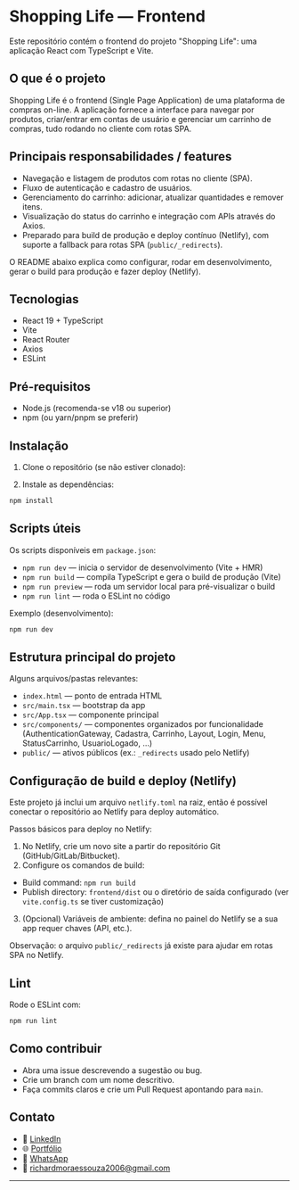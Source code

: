 
# Shopping Life — Frontend

Este repositório contém o frontend do projeto "Shopping Life": uma aplicação React com TypeScript e Vite.

## O que é o projeto

Shopping Life é o frontend (Single Page Application) de uma plataforma de compras on-line. A aplicação fornece a interface para navegar por produtos, criar/entrar em contas de usuário e gerenciar um carrinho de compras, tudo rodando no cliente com rotas SPA.

## Principais responsabilidades / features

- Navegação e listagem de produtos com rotas no cliente (SPA).
- Fluxo de autenticação e cadastro de usuários.
- Gerenciamento do carrinho: adicionar, atualizar quantidades e remover itens.
- Visualização do status do carrinho e integração com APIs através do Axios.
- Preparado para build de produção e deploy contínuo (Netlify), com suporte a fallback para rotas SPA (`public/_redirects`).

O README abaixo explica como configurar, rodar em desenvolvimento, gerar o build para produção e fazer deploy (Netlify).

## Tecnologias

- React 19 + TypeScript
- Vite
- React Router
- Axios
- ESLint

## Pré-requisitos

- Node.js (recomenda-se v18 ou superior)
- npm (ou yarn/pnpm se preferir)

## Instalação

1. Clone o repositório (se não estiver clonado):

2. Instale as dependências:

```bash
npm install
```

## Scripts úteis

Os scripts disponíveis em `package.json`:

- `npm run dev` — inicia o servidor de desenvolvimento (Vite + HMR)
- `npm run build` — compila TypeScript e gera o build de produção (Vite)
- `npm run preview` — roda um servidor local para pré-visualizar o build
- `npm run lint` — roda o ESLint no código

Exemplo (desenvolvimento):

```bash
npm run dev
```

## Estrutura principal do projeto

Alguns arquivos/pastas relevantes:

- `index.html` — ponto de entrada HTML
- `src/main.tsx` — bootstrap da app
- `src/App.tsx` — componente principal
- `src/components/` — componentes organizados por funcionalidade (AuthenticationGateway, Cadastra, Carrinho, Layout, Login, Menu, StatusCarrinho, UsuarioLogado, ...)
- `public/` — ativos públicos (ex.: `_redirects` usado pelo Netlify)

## Configuração de build e deploy (Netlify)

Este projeto já inclui um arquivo `netlify.toml` na raiz, então é possível conectar o repositório ao Netlify para deploy automático.

Passos básicos para deploy no Netlify:

1. No Netlify, crie um novo site a partir do repositório Git (GitHub/GitLab/Bitbucket).
2. Configure os comandos de build:

- Build command: `npm run build`
- Publish directory: `frontend/dist` ou o diretório de saída configurado (ver `vite.config.ts` se tiver customização)

3. (Opcional) Variáveis de ambiente: defina no painel do Netlify se a sua app requer chaves (API, etc.).

Observação: o arquivo `public/_redirects` já existe para ajudar em rotas SPA no Netlify.

## Lint

Rode o ESLint com:

```bash
npm run lint
```

## Como contribuir

- Abra uma issue descrevendo a sugestão ou bug.
- Crie um branch com um nome descritivo.
- Faça commits claros e crie um Pull Request apontando para `main`.

## Contato

- 💼 [LinkedIn](https://www.linkedin.com/in/richard-moraes-souza-998539338/)
- 🌐 [Portfólio](https://richardmoraes.netlify.app/)
- 📱 [WhatsApp](https://wa.me/5547999326217?text=Olá%20Richard%2C%20encontrei%20seu%20perfil%20no%20GitHub!)
- 📧 richardmoraessouza2006@gmail.com
---

